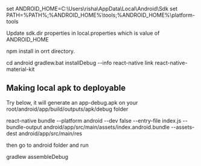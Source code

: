 set ANDROID_HOME=C:\Users\risha\AppData\Local\Android\Sdk
set PATH=%PATH%;%ANDROID_HOME%\tools;%ANDROID_HOME%\platform-tools


Update sdk.dir properties in local.properties which is value of ANDROID_HOME

npm install in orrt directory.



cd android 
gradlew.bat installDebug --info
react-native link react-native-material-kit

## Making local apk to deployable
Try below, it will generate an app-debug.apk on your root/android/app/build/outputs/apk/debug folder

react-native bundle --platform android --dev false --entry-file index.js --bundle-output android/app/src/main/assets/index.android.bundle --assets-dest android/app/src/main/res

then go to android folder and run

gradlew assembleDebug




